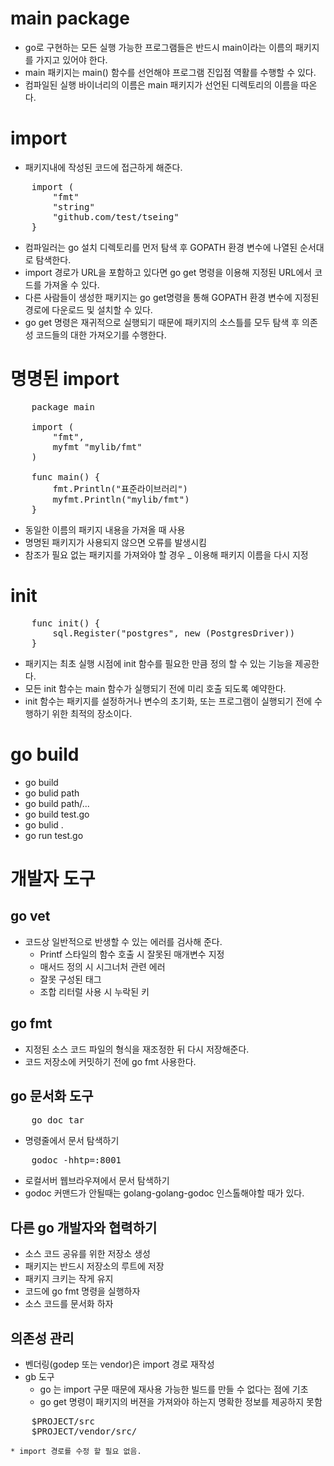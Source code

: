 # main package
- go로 구현하는 모든 실행 가능한 프로그램들은 반드시 main이라는 이름의 패키지를 가지고 있어야 한다.
- main 패키지는 main() 함수를 선언해야 프로그램 진입점 역활를 수행할 수 있다.
- 컴파일된 실행 바이너리의 이름은 main 패키지가 선언된 디렉토리의 이름을 따온다.

# import 
- 패키지내에 작성된 코드에 접근하게 해준다.
<pre>
    import (
        "fmt"
        "string"
        "github.com/test/tseing"
    }
</pre>
- 컴파일러는 go 설치 디렉토리를 먼저 탐색 후 GOPATH 환경 변수에 나열된 순서대로 탐색한다.
- import 경로가 URL을 포함하고 있다면 go get 명령을 이용해 지정된 URL에서 코드를 가져올 수 있다.
- 다른 사람들이 생성한 패키지는 go get명령을 통해 GOPATH 환경 변수에 지정된 경로에 다운로드 및 설치할 수 있다.
- go get 명령은 재귀적으로 실행되기 때문에 패키지의 소스틀를 모두 탐색 후 의존성 코드들의 대한 가져오기를 수행한다.

# 명명된 import 
<pre>
    package main
    
    import (
        "fmt",
        myfmt "mylib/fmt"
    )

    func main() {
        fmt.Println("표준라이브러리")
        myfmt.Println("mylib/fmt")
    }
</pre>
- 동일한 이름의 패키지 내용을 가져올 때 사용
- 명명된 패키지가 사용되지 않으면 오류를 발생시킴
- 참조가 필요 없는 패키지를 가져와야 할 경우 _ 이용해 패키지 이름을 다시 지정
# init
<pre>
    func init() {
        sql.Register("postgres", new (PostgresDriver))
    }
</pre>
- 패키지는 최초 실행 시점에 init 함수를 필요한 만큼 정의 할 수 있는 기능을 제공한다.
- 모든 init 함수는 main 함수가 실행되기 전에 미리 호출 되도록 예약한다.
- init 함수는 패키지를 설정하거나 변수의 초기화, 또는 프로그램이 실행되기 전에 수행하기 위한 최적의 장소이다.

# go build
- go build
- go bulid path
- go build path/...
- go build test.go
- go bulid .
- go run test.go

# 개발자 도구

## go vet
- 코드상 일반적으로 반생할 수 있는 에러를 검사해 준다.
    * Printf 스타일의 함수 호출 시 잘못된 매개변수 지정
    * 매서드 정의 시 시그너처 관련 에러
    * 잘못 구성된 태그
    * 조합 리터럴 사용 시 누락된 키

## go fmt
- 지정된 소스 코드 파일의 형식을 재조정한 뒤 다시 저장해준다.
- 코드 저장소에 커밋하기 전에 go fmt 사용한다.

## go 문서화 도구
<pre>
    go doc tar
</pre>
- 명령줄에서 문서 탐색하기
<pre>
    godoc -hhtp=:8001
</pre>
- 로컬서버 웹브라우져에서 문서 탐색하기
- godoc 커맨드가 안될때는 golang-golang-godoc 인스톨해야할 때가 있다.

## 다른 go 개발자와 협력하기
- 소스 코드 공유를 위한 저장소 생성
- 패키지는 반드시 저장소의 루트에 저장
- 패키지 크키는 작게 유지
- 코드에 go fmt 명령을 실행하자
- 소스 코드를 문서화 하자

## 의존성 관리
- 벤더링(godep 또는 vendor)은 import 경로 재작성
- gb 도구
    * go 는 import 구문 때문에 재사용 가능한 빌드를 만들 수 없다는 점에 기초
    * go get 명령이 패키지의 버젼을 가져와야 하는지 명확한 정보를 제공하지 못함
<pre>
    $PROJECT/src
    $PROJECT/vendor/src/
</pre>
    * import 경로를 수정 할 필요 없음.
    